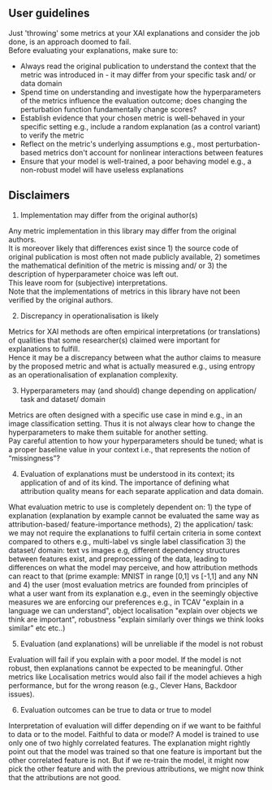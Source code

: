 ## User guidelines  
  
Just 'throwing' some metrics at your XAI explanations and consider the job done, is an approach doomed to fail.   
Before evaluating your explanations, make sure to:  
  
* Always read the original publication to understand the context that the metric was introduced in - it may differ from your specific task and/ or data domain   
* Spend time on understanding and investigate how the hyperparameters of the metrics influence the evaluation outcome; does changing the perturbation function fundamentally change scores?   
* Establish evidence that your chosen metric is well-behaved in your specific setting e.g., include a random explanation (as a control variant) to verify the metric  
* Reflect on the metric's underlying assumptions e.g., most perturbation-based metrics don't account for nonlinear interactions between features  
* Ensure that your model is well-trained, a poor behaving model e.g., a non-robust model will have useless explanations  
  
## Disclaimers  
  
1. Implementation may differ from the original author(s)  
  
Any metric implementation in this library may differ from the original authors.   
It is moreover likely that differences exist since 1) the source code of original publication is most often not made publicly available, 2) sometimes the mathematical definition of the metric is missing and/ or 3) the description of hyperparameter choice was left out.  
This leave room for (subjective) interpretations.   
Note that the implementations of metrics in this library have not been verified by the original authors.  
  
2. Discrepancy in operationalisation is likely
  
Metrics for XAI methods are often empirical interpretations (or translations) of qualities that some researcher(s) claimed were important for explanations to fulfill.   
Hence it may be a discrepancy between what the author claims to measure by the proposed metric and what is actually measured e.g., using entropy as an operationalisation of explanation complexity.     
  
3. Hyperparameters may (and should) change depending on application/ task and dataset/ domain  
  
Metrics are often designed with a specific use case in mind e.g., in an image classification setting. Thus it is not always clear how to change the hyperparameters to make them suitable for another setting.   
Pay careful attention to how your hyperparameters should be tuned; what is a proper baseline value in your context i.e., that represents the notion of “missingness”?  
  
4.  Evaluation of explanations must be understood in its context; its application of and of its kind. The importance of defining what attribution quality means for each separate application and data domain. 
  
What evaluation metric to use is completely dependent on: 1) the type of explanation (explanation by example cannot be evaluated the same way as attribution-based/ feature-importance methods), 2) the application/ task: we may not require the explanations to fulfil certain criteria in some context compared to others e.g., multi-label vs single label classification 3) the dataset/ domain: text vs images e.g, different dependency structures between features exist, and preprocessing of the data, leading to differences on what the model may perceive, and how attribution methods can react to that (prime example: MNIST in range  [0,1] vs [-1,1] and any NN and 4) the user (most evaluation metrics are founded from principles of what a user want from its explanation e.g., even in the seemingly objective measures we are enforcing our preferences e.g., in TCAV "explain in a language we can understand", object localisation "explain over objects we think are important", robustness "explain similarly over things we think looks similar" etc etc..)

5. Evaluation (and explanations) will be unreliable if the model is not robust
   
Evaluation will fail if you explain with a poor model. If the model is not robust, then explanations cannot be expected to be meaningful.
Other metrics like Localisation metrics would also fail if the model achieves a high performance, but for the wrong reason (e.g., Clever Hans, Backdoor issues).

6. Evaluation outcomes can be true to data or true to model
   
Interpretation of evaluation will differ depending on if we want to be faithful to data or to the model. Faithful to data or model? A model is trained to use only one of two highly correlated features. The explanation might rightly point out that the model was trained so that one feature is important but the other correlated feature is not. But if we re-train the model, it might now pick the other feature and with the previous attributions, we might now think that the attributions are not good.